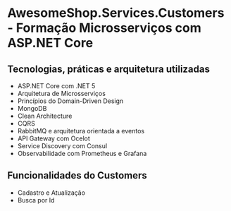 # AwesomeShop.Services.Customers - Formação Microsserviços com ASP.NET Core

## Tecnologias, práticas e arquitetura utilizadas
- ASP.NET Core com .NET 5
- Arquitetura de Microsserviços
- Princípios do Domain-Driven Design
- MongoDB
- Clean Architecture
- CQRS
- RabbitMQ e arquitetura orientada a eventos
- API Gateway com Ocelot
- Service Discovery com Consul
- Observabilidade com Prometheus e Grafana

## Funcionalidades do Customers
- Cadastro e Atualização
- Busca por Id
